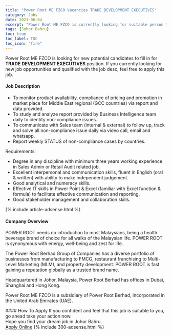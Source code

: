 ```yaml
---
title: "Power Root ME FZCO Vacancies TRADE DEVELOPMENT EXECUTIVES" 
category: Jobs 
date: 2021-06-04 
excerpt: "Power Root ME FZCO is currently looking for suitable person to fill in the TRADE DEVELOPMENT EXECUTIVES which based in Johor Bahru" 
tags: [Johor Bahru] 
toc: true 
toc_label: TOC 
toc_icon: "fire" 
--- 
```


<p>Power Root ME FZCO is looking for new potential candidates to fill in for <b>TRADE DEVELOPMENT EXECUTIVES</b> position. If you currently looking for new job opportunities and qualified with the job desc, feel free to apply this job.
</p><div><div><h4>Job Description</h4></div><div><div><span><div><ul><li>To monitor product availability, compliance of pricing and promotion in market place for Middle East regional (GCC countries) via report and data provided.</li><li>To study and analyze report provided by Business Intelligence team daily to identify non-compliance issues.</li><li>To communicate with Sales team (internal &amp; external) to follow up, track and solve all non-compliance issue daily via video call, email and whatsapp.</li><li>Report weekly STATUS of non-compliance cases by countries.</li></ul><p>Requirements:</p><ul><li>Degree in any discipline with minimum three years working experience in Sales Admin or Retail Audit related job.</li><li>Excellent interpersonal and communication skills, fluent in English (oral &amp; written) with ability to make independent judgement.</li><li>Good analytical and numeracy skills.</li><li>Effective IT skills in Power Point &amp; Excel (familiar with Excel function &amp; formula) to facilitate effective communication and reporting.</li><li>Good stakeholder management and collaboration skills.</li></ul></div></span></div></div></div> 
{% include article-adsense.html %} 
<div><div><h4>Company Overview</h4></div><div><div><span><div><p>POWER ROOT needs no introduction to most Malaysians, being a health beverage brand of choice for all walks of the Malaysian life. POWER ROOT is synonymous with energy, well-being and zest for life.</p><p>The Power Root Berhad Group of Companies has a diverse portfolio of businesses from manufacturing to FMCG, restaurant franchising to Multi-Level Marketing (MLM), and property development. POWER ROOT is fast gaining a reputation globally as a trusted brand name.</p><p>Headquartered in Johor, Malaysia, Power Root Berhad has offices in Dubai, Shanghai and Hong Kong.</p><p>Power Root ME FZCO is a subsidiary of Power Root Berhad, incorporated in the United Arab Emirates (UAE).</p></div></span></div></div></div> 
#### How To Apply 
If you confident and feel that this job is suitable to you, go ahead take your action now. <br/> 
Hope you find your dream job in Johor Bahru. <br/> 
<a href="https://www.jobstreet.com.my/en/job/trade-development-executives-4582575?jobId=jobstreet-my-job-4582575&" class="btn btn--info" target="_blank" rel="nofollow noopenner">Apply Online</a> 
{% include 300-adsense.html %} 
